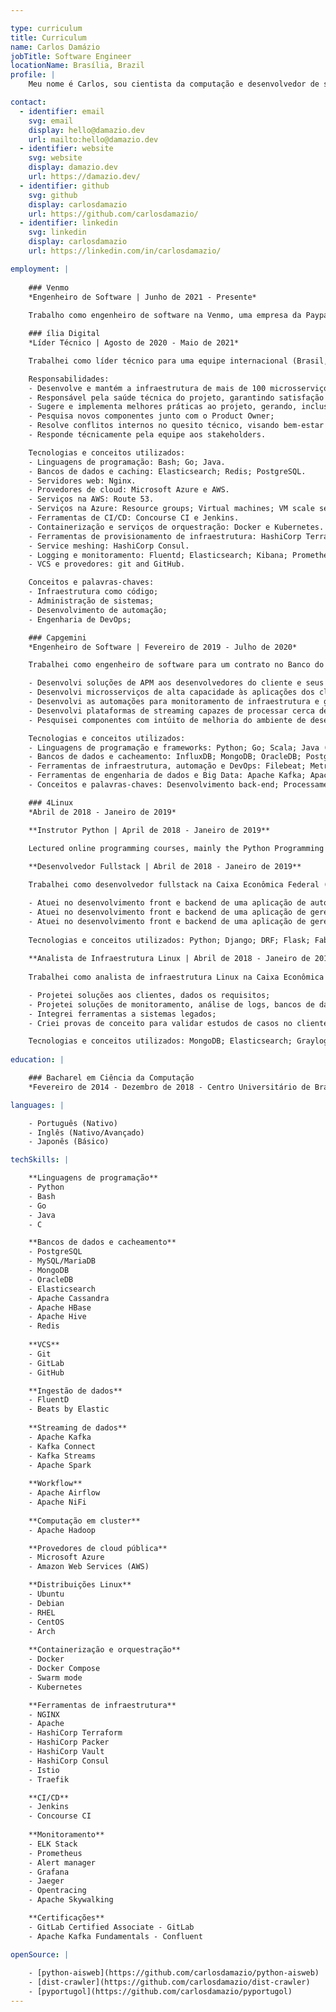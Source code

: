 ```yaml
---

type: curriculum
title: Curriculum
name: Carlos Damázio
jobTitle: Software Engineer
locationName: Brasília, Brazil
profile: |
    Meu nome é Carlos, sou cientista da computação e desenvolvedor de software de Brasília. Minhas áreas de atuação são em desenvolvimento back-end, DevOps e engenharia de dados, utilizando o pragmatismo acima de tudo para resolver os problemas que são apresentados.    

contact:
  - identifier: email
    svg: email
    display: hello@damazio.dev
    url: mailto:hello@damazio.dev
  - identifier: website
    svg: website
    display: damazio.dev
    url: https://damazio.dev/
  - identifier: github
    svg: github
    display: carlosdamazio
    url: https://github.com/carlosdamazio/
  - identifier: linkedin
    svg: linkedin
    display: carlosdamazio
    url: https://linkedin.com/in/carlosdamazio/

employment: |
    
    ### Venmo
    *Engenheiro de Software | Junho de 2021 - Presente*
    
    Trabalho como engenheiro de software na Venmo, uma empresa da Paypal, na parte de infraestrutura de dados.

    ### ília Digital
    *Líder Técnico | Agosto de 2020 - Maio de 2021*

    Trabalhei como líder técnico para uma equipe internacional (Brasil, Portugal e Alemanha) de um contrato com a BMW.

    Responsabilidades:
    - Desenvolve e mantém a infraestrutura de mais de 100 microsserviços usando o conceito de Infraestrutura como Código;
    - Responsável pela saúde técnica do projeto, garantindo satisfação dos stakeholders;
    - Sugere e implementa melhores práticas ao projeto, gerando, inclusive, redução de pelo menos 20% nos custos de Cloud;
    - Pesquisa novos componentes junto com o Product Owner;
    - Resolve conflitos internos no quesito técnico, visando bem-estar da equipe;
    - Responde técnicamente pela equipe aos stakeholders.

    Tecnologias e conceitos utilizados:
    - Linguagens de programação: Bash; Go; Java.
    - Bancos de dados e caching: Elasticsearch; Redis; PostgreSQL.
    - Servidores web: Nginx.
    - Provedores de cloud: Microsoft Azure e AWS.
    - Serviços na AWS: Route 53.
    - Serviços na Azure: Resource groups; Virtual machines; VM scale sets; Virtual networks; Load balancers; Network security groups; Public IP addresses; Route tables; Storage accounts; AKS (Azure Kubernetes Service); Container registries; SQL databases; Application insights.
    - Ferramentas de CI/CD: Concourse CI e Jenkins.
    - Containerização e serviços de orquestração: Docker e Kubernetes.
    - Ferramentas de provisionamento de infraestrutura: HashiCorp Terraform e HashiCorp Packer.
    - Service meshing: HashiCorp Consul.
    - Logging e monitoramento: Fluentd; Elasticsearch; Kibana; Prometheus (with exporters); Grafana.
    - VCS e provedores: git and GitHub.

    Conceitos e palavras-chaves:
    - Infraestrutura como código;
    - Administração de sistemas;
    - Desenvolvimento de automação;
    - Engenharia de DevOps;

    ### Capgemini
    *Engenheiro de Software | Fevereiro de 2019 - Julho de 2020*

    Trabalhei como engenheiro de software para um contrato no Banco do Brasil (BB).

    - Desenvolvi soluções de APM aos desenvolvedores do cliente e seus serviços, melhorando a visibilidade da área de performance dentro do cliente;
    - Desenvolvi microsserviços de alta capacidade às aplicações dos clientes;
    - Desenvolvi as automações para monitoramento de infraestrutura e gerenciamento do parque de máquinas do banco;
    - Desenvolvi plataformas de streaming capazes de processar cerca de mais de 1 milhão de registros por minuto;
    - Pesquisei componentes com intúito de melhoria do ambiente de desenvolvimento e produção do cliente.

    Tecnologias e conceitos utilizados:
    - Linguagens de programação e frameworks: Python; Go; Scala; Java (KumuluzEE too); JavaScript.
    - Bancos de dados e cacheamento: InfluxDB; MongoDB; OracleDB; PostgreSQL; Redis.
    - Ferramentas de infraestrutura, automação e DevOps: Filebeat; Metricbeat; Rundeck; Ansible; Grafana; Prometheus, alertmanager and exporters; Kubernetes; Rancher and ArgoCD.
    - Ferramentas de engenharia de dados e Big Data: Apache Kafka; Apache Spark; Spark SQL; Kafka Streams; Kafka Connect.
    - Conceitos e palavras-chaves: Desenvolvimento back-end; Processamento de streaming; Engenharia de dados; Desenvolvimento de automação.

    ### 4Linux
    *Abril de 2018 - Janeiro de 2019*

    **Instrutor Python | April de 2018 - Janeiro de 2019**
    
    Lectured online programming courses, mainly the Python Programming for Sysadmin course;

    **Desenvolvedor Fullstack | Abril de 2018 - Janeiro de 2019**

    Trabalhei como desenvolvedor fullstack na Caixa Econômica Federal (CEF).

    - Atuei no desenvolvimento front e backend de uma aplicação de automação de tarefas de ATMs que usam sistemas Open-Source;
    - Atuei no desenvolvimento front e backend de uma aplicação de gerenciamento de caixas de entrada do banco, gerando maior visibilidade da área de mailing da Caixa;
    - Atuei no desenvolvimento front e backend de uma aplicação de gerenciamento de pipelines (CI/CD).
    
    Tecnologias e conceitos utilizados: Python; Django; DRF; Flask; Fabric API; Celery; Redis; AngularJS; jQuery; JavaScript; HTML5/CSS3; MongoDB; PostgreSQL; Docker; Gitlab; AWS; Access control (LDAP/Kerberos); Powershell and Exchange commands parsing; Ansible; Jenkins.
    
    **Analista de Infraestrutura Linux | Abril de 2018 - Janeiro de 2019**
    
    Trabalhei como analista de infraestrutura Linux na Caixa Econômica Federal (CEF).

    - Projetei soluções aos clientes, dados os requisitos;
    - Projetei soluções de monitoramento, análise de logs, bancos de dados e repositório de imagens;
    - Integrei ferramentas a sistemas legados;
    - Criei provas de conceito para validar estudos de casos no cliente;

    Tecnologias e conceitos utilizados: MongoDB; Elasticsearch; Graylog; Prometheus; Alert Manager; Docker Registry; Nginx; HAProxy; OnlyOffice Document Server; Nextcloud; SMTP integration; Load Balancing; Reverse Proxy; Debian packaging.
    
education: |

    ### Bacharel em Ciência da Computação
    *Fevereiro de 2014 - Dezembro de 2018 - Centro Universitário de Brasília - UniCEUB*

languages: |

    - Português (Nativo)
    - Inglês (Nativo/Avançado)
    - Japonês (Básico)

techSkills: |

    **Linguagens de programação**
    - Python
    - Bash
    - Go
    - Java
    - C

    **Bancos de dados e cacheamento**
    - PostgreSQL
    - MySQL/MariaDB
    - MongoDB
    - OracleDB
    - Elasticsearch
    - Apache Cassandra
    - Apache HBase
    - Apache Hive
    - Redis
    
    **VCS**
    - Git
    - GitLab
    - GitHub

    **Ingestão de dados**
    - FluentD
    - Beats by Elastic
    
    **Streaming de dados**        
    - Apache Kafka
    - Kafka Connect
    - Kafka Streams
    - Apache Spark
    
    **Workflow**
    - Apache Airflow
    - Apache NiFi
    
    **Computação em cluster**
    - Apache Hadoop

    **Provedores de cloud pública**
    - Microsoft Azure
    - Amazon Web Services (AWS)

    **Distribuições Linux**
    - Ubuntu
    - Debian
    - RHEL
    - CentOS
    - Arch
   
    **Containerização e orquestração**
    - Docker
    - Docker Compose
    - Swarm mode
    - Kubernetes

    **Ferramentas de infraestrutura**
    - NGINX
    - Apache
    - HashiCorp Terraform
    - HashiCorp Packer
    - HashiCorp Vault
    - HashiCorp Consul
    - Istio
    - Traefik

    **CI/CD**
    - Jenkins
    - Concourse CI
    
    **Monitoramento**
    - ELK Stack
    - Prometheus
    - Alert manager
    - Grafana
    - Jaeger
    - Opentracing
    - Apache Skywalking

    **Certificações**
    - GitLab Certified Associate - GitLab
    - Apache Kafka Fundamentals - Confluent

openSource: |
    
    - [python-aisweb](https://github.com/carlosdamazio/python-aisweb)
    - [dist-crawler](https://github.com/carlosdamazio/dist-crawler)
    - [pyportugol](https://github.com/carlosdamazio/pyportugol)
---
```


